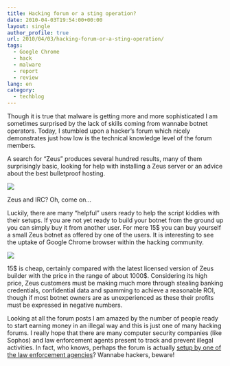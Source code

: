 ```yaml
---
title: Hacking forum or a sting operation?
date: 2010-04-03T19:54:00+00:00
layout: single
author_profile: true
url: 2010/04/03/hacking-forum-or-a-sting-operation/
tags:
  - Google Chrome
  - hack
  - malware
  - report
  - review
lang: en
category: 
  - techblog
---
```

Though it is true that malware is getting more and more sophisticated I am sometimes surprised by the lack of skills coming from wannabe botnet operators. Today, I stumbled upon a hacker’s forum which nicely demonstrates just how low is the technical knowledge level of the forum members.

A search for “Zeus” produces several hundred results, many of them surprisingly basic, looking for help with installing a Zeus server or an advice about the best bulletproof hosting.

[![](http://2.bp.blogspot.com/_vaUVXcmC3OI/S7eVY6olxnI/AAAAAAAABeo/P9BS3-kzIKQ/s400/forum1.jpg)](http://2.bp.blogspot.com/_vaUVXcmC3OI/S7eVY6olxnI/AAAAAAAABeo/P9BS3-kzIKQ/s1600-h/forum1.jpg)

Zeus and IRC? Oh, come on…

Luckily, there are many “helpful” users ready to help the script kiddies with their setups. If you are not yet ready to build your botnet from the ground up you can simply buy it from another user. For mere 15$ you can buy yourself a small Zeus botnet as offered by one of the users. It is interesting to see the uptake of Google Chrome browser within the hacking community. 

[![](http://4.bp.blogspot.com/_vaUVXcmC3OI/S7eVaigJ7vI/AAAAAAAABes/fnGYJOLM4P8/s400/zeuscontrol1.jpg)](http://4.bp.blogspot.com/_vaUVXcmC3OI/S7eVaigJ7vI/AAAAAAAABes/fnGYJOLM4P8/s1600-h/zeuscontrol1.jpg)

15$ is cheap, certainly compared with the latest licensed version of Zeus builder with the price in the range of about 1000$. Considering its high price, Zeus customers must be making much more through stealing banking credentials, confidential data and spamming to achieve a reasonable ROI, though if most botnet owners are as unexperienced as these their profits must be expressed in negative numbers.

Looking at all the forum posts I am amazed by the number of people ready to start earning money in an illegal way and this is just one of many hacking forums. I really hope that there are many computer security companies (like Sophos) and law enforcement agents present to track and prevent illegal activities. In fact, who knows, perhaps the forum is actually [setup by one of the law enforcement agencies](http://www.theregister.co.uk/2008/10/14/darkmarket_sting/)? Wannabe hackers, beware!